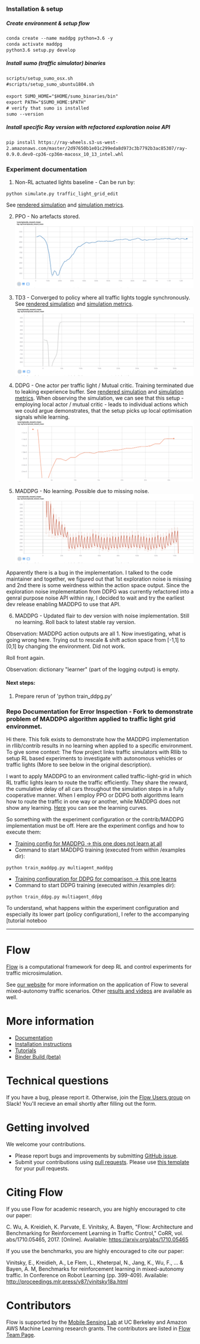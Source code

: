 ### Installation & setup
##### Create environment & setup flow
```shell
conda create --name maddpg python=3.6 -y
conda activate maddpg
python3.6 setup.py develop
```

##### Install sumo (traffic simulator) binaries
```shell
scripts/setup_sumo_osx.sh
#scripts/setup_sumo_ubuntu1804.sh

export SUMO_HOME="$HOME/sumo_binaries/bin"
export PATH="$SUMO_HOME:$PATH"     
# verify that sumo is installed
sumo --version
```

##### Install specific Ray version with refactored exploration noise API
```shell
pip install https://ray-wheels.s3-us-west-2.amazonaws.com/master/2d97650b1e01c299eda8d973c3b7792b3ac85307/ray-0.9.0.dev0-cp36-cp36m-macosx_10_13_intel.whl
```

### Experiment documentation
1. Non-RL actuated lights baseline - Can be run by:
```shell
python simulate.py traffic_light_grid_edit
```
See [rendered simulation](examples/results/renderings/baseline.mov) and [simulation metrics](examples/results/simulation_metrics/baseline.txt).

2. PPO - No artefacts stored.
![See](examples/results/screen_shots/ppo.png)

3. TD3 - Converged to policy where all traffic lights toggle synchronously.
See [rendered simulation](examples/results/renderings/td3.mov) and [simulation metrics](examples/results/simulation_metrics/td3_225.txt).
![See](examples/results/screen_shots/td3.png)

4. DDPG - One actor per traffic light / Mutual critic. Training terminated due to leaking experience buffer. See [rendered simulation](examples/results/renderings/ddpg_multi_policy.mov) and [simulation metrics](examples/results/simulation_metrics/ddpg_multi_agent_25.txt). When observing the simulation, we can see that this setup - employing local actor / mutual critic - leads to individual actions which we could argue demonstrates, that the setup picks up local optimisation signals while learning.
![See](examples/results/screen_shots/ddpg_with_local_policies.png)

5. MADDPG - No learning. Possible due to missing noise.
![See](examples/results/screen_shots/maddpg.png)

Apparently there is a bug in the implementation. I talked to the code maintainer and together, we figured out that 1st exploration noise is missing and 2nd there is some weirdness within the action space output. Since the exploration noise implementation from DDPG was currently refactored into a genral purpose noise API within ray, I decided to wait and try the earliest dev release enabling MADDPG to use that API.

6. MADDPG - Updated flair to dev version with noise implementation. Still no learning. Roll back to latest stable ray version.

Observation: MADDPG action outputs are all 1. Now investigating, what is going wrong here.
Trying out to rescale & shift action space from [-1,1] to [0,1] by changing the environment. Did not work.

Roll front again.

Observation: dictionary "learner" (part of the logging output) is empty.

#### Next steps:
1. Prepare rerun of 'python train_ddpg.py'

### Repo Documentation for Error Inspection - Fork to demonstrate problem of MADDPG algorithm applied to traffic light grid environmet.

Hi there. This folk exists to demonstrate how the MADDPG implementation in rllib/contrib results in no learning when applied to a specific environment. To give some context: The flow project links traffic simulators with Rllib to setup RL based experiments to investigate with autonomous vehicles or traffic lights (More to see below in the original description).

I want to apply MADDPG to an environment called traffic-light-grid in which RL traffic lights learn to route the traffic efficiently. They share the reward, the cumulative delay of all cars throughout the simulation steps in a fully cooperative manner. When I employ PPO or DDPG both algorithms learn how to route the traffic in one way or another, while MADDPG does not show any learning.
[Here](https://github.com/dissendahl/flow/tree/master/learning_curves) you can see the learning curves.

So something with the experiment configuration or the contrib/MADDPG implementation must be off.
Here are the experiment configs and how to execute them:

* [Training config for MADDPG -> this one does not learn at all](https://github.com/dissendahl/flow/blob/master/examples/exp_configs/rl/multiagent/multiagent_maddpg.py)
* Command to start MADDPG training (executed from within /examples dir):
```shell
python train_maddpg.py multiagent_maddpg
```
* [Training configuration for DDPG for comparison -> this one learns](https://github.com/dissendahl/flow/blob/master/examples/exp_configs/rl/multiagent/multiagent_ddpg.py)
* Command to start DDPG training (executed within /examples dir):
```shell
python train_ddpg.py multiagent_ddpg
```

To understand, what happens within the experiment configuration and especially its lower part (policy configuration), I refer to the accompanying [tutorial noteboo

------------------------------------------------------------------------------------------------------------------------------
# Flow

[Flow](https://flow-project.github.io/) is a computational framework for deep RL and control experiments for traffic microsimulation.

See [our website](https://flow-project.github.io/) for more information on the application of Flow to several mixed-autonomy traffic scenarios. Other [results and videos](https://sites.google.com/view/ieee-tro-flow/home) are available as well.

# More information

- [Documentation](https://flow.readthedocs.org/en/latest/)
- [Installation instructions](http://flow.readthedocs.io/en/latest/flow_setup.html)
- [Tutorials](https://github.com/flow-project/flow/tree/master/tutorials)
- [Binder Build (beta)](https://mybinder.org/v2/gh/flow-project/flow/binder)

# Technical questions

If you have a bug, please report it. Otherwise, join the [Flow Users group](https://forms.gle/CuVBu6QtX3dfNaxz6) on Slack! You'll recieve an email shortly after filling out the form.

# Getting involved

We welcome your contributions.

- Please report bugs and improvements by submitting [GitHub issue](https://github.com/flow-project/flow/issues).
- Submit your contributions using [pull requests](https://github.com/flow-project/flow/pulls). Please use [this template](https://github.com/flow-project/flow/blob/master/.github/PULL_REQUEST_TEMPLATE.md) for your pull requests.

# Citing Flow

If you use Flow for academic research, you are highly encouraged to cite our paper:

C. Wu, A. Kreidieh, K. Parvate, E. Vinitsky, A. Bayen, "Flow: Architecture and Benchmarking for Reinforcement Learning in Traffic Control," CoRR, vol. abs/1710.05465, 2017. [Online]. Available: https://arxiv.org/abs/1710.05465

If you use the benchmarks, you are highly encouraged to cite our paper:

Vinitsky, E., Kreidieh, A., Le Flem, L., Kheterpal, N., Jang, K., Wu, F., ... & Bayen, A. M,  Benchmarks for reinforcement learning in mixed-autonomy traffic. In Conference on Robot Learning (pp. 399-409). Available: http://proceedings.mlr.press/v87/vinitsky18a.html

# Contributors

Flow is supported by the [Mobile Sensing Lab](http://bayen.eecs.berkeley.edu/) at UC Berkeley and Amazon AWS Machine Learning research grants. The contributors are listed in [Flow Team Page](https://flow-project.github.io/team.html).
